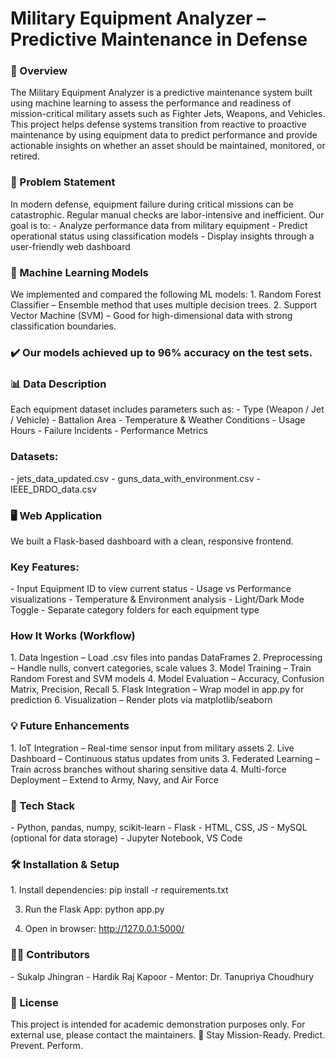 <h1> Military Equipment Analyzer – Predictive Maintenance in Defense </h1>
<h3>📘 Overview</h3>
The Military Equipment Analyzer is a predictive maintenance system built using machine learning to assess the performance and readiness of mission-critical military assets such as Fighter Jets, Weapons, and Vehicles.
This project helps defense systems transition from reactive to proactive maintenance by using equipment data to predict performance and provide actionable insights on whether an asset should be maintained, monitored, or retired.

<h3>🎯 Problem Statement </h3>
In modern defense, equipment failure during critical missions can be catastrophic. Regular manual checks are labor-intensive and inefficient. Our goal is to:
- Analyze performance data from military equipment
- Predict operational status using classification models
- Display insights through a user-friendly web dashboard

<h3>🧠 Machine Learning Models </h3>
We implemented and compared the following ML models:
1. Random Forest Classifier – Ensemble method that uses multiple decision trees.
2. Support Vector Machine (SVM) – Good for high-dimensional data with strong classification boundaries.

<h3>✔️ Our models achieved up to 96% accuracy on the test sets.</h3>

<h3>📊 Data Description</h3>
Each equipment dataset includes parameters such as:
- Type (Weapon / Jet / Vehicle)
- Battalion Area
- Temperature & Weather Conditions
- Usage Hours
- Failure Incidents
- Performance Metrics

<h3>Datasets:</h3>
- jets_data_updated.csv
- guns_data_with_environment.csv
- IEEE_DRDO_data.csv

<h3>🖥️ Web Application</h3>
We built a Flask-based dashboard with a clean, responsive frontend.

<h3>Key Features:</h3>
- Input Equipment ID to view current status
- Usage vs Performance visualizations
- Temperature & Environment analysis
- Light/Dark Mode Toggle
- Separate category folders for each equipment type

<h3>How It Works (Workflow)</h3>
1. Data Ingestion – Load .csv files into pandas DataFrames
2. Preprocessing – Handle nulls, convert categories, scale values
3. Model Training – Train Random Forest and SVM models
4. Model Evaluation – Accuracy, Confusion Matrix, Precision, Recall
5. Flask Integration – Wrap model in app.py for prediction
6. Visualization – Render plots via matplotlib/seaborn

<h3>💡 Future Enhancements</h3>
1. IoT Integration – Real-time sensor input from military assets
2. Live Dashboard – Continuous status updates from units
3. Federated Learning – Train across branches without sharing sensitive data
4. Multi-force Deployment – Extend to Army, Navy, and Air Force

<h3>🧰 Tech Stack</h3>
- Python, pandas, numpy, scikit-learn
- Flask
- HTML, CSS, JS
- MySQL (optional for data storage)
- Jupyter Notebook, VS Code

<h3>🛠 Installation & Setup</h3>
1. Install dependencies:
   pip install -r requirements.txt
   
3. Run the Flask App:
   python app.py

4. Open in browser:
   http://127.0.0.1:5000/

<h3>👨‍💻 Contributors</h3>
- Sukalp Jhingran
- Hardik Raj Kapoor
- Mentor: Dr. Tanupriya Choudhury

<h3>📃 License</h3>
This project is intended for academic demonstration purposes only. For external use, please contact the maintainers.
🔗 Stay Mission-Ready. Predict. Prevent. Perform.
